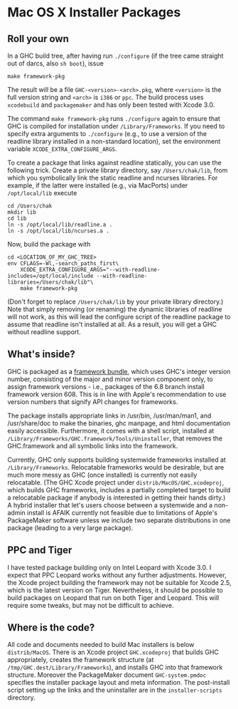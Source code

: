# Mac OS X Installer Packages


## Roll your own



In a GHC build tree, after having run `./configure` (if the tree came straight out of darcs, also `sh boot`), issue


```wiki
make framework-pkg
```


The result will be a file `GHC-<version>-<arch>.pkg`, where `<version>` is the full version string and `<arch>` is `i386` or `ppc`.  The build process uses `xcodebuild` and `packagemaker` and has only been tested with Xcode 3.0.



The command `make framework-pkg` runs `./configure` again to ensure that GHC is compiled for installation under `/Library/Frameworks`.  If you need to specify extra arguments to `./configure` (e.g., to use a version of the readline library installed in a non-standard location), set the environment variable `XCODE_EXTRA_CONFIGURE_ARGS`.



To create a package that links against readline statically, you can use the following trick.  Create a private library directory, say `/Users/chak/lib`, from which you symbolically link the static readline and ncurses libraries.  For example, if the latter were installed (e.g., via MacPorts) under `/opt/local/lib` execute


```wiki
cd /Users/chak
mkdir lib
cd lib
ln -s /opt/local/lib/readline.a .
ln -s /opt/local/lib/ncurses.a .
```


Now, build the package with


```wiki
cd <LOCATION_OF_MY_GHC_TREE>
env CFLAGS=-Wl,-search_paths_first\
    XCODE_EXTRA_CONFIGURE_ARGS="--with-readline-includes=/opt/local/include --with-readline-libraries=/Users/chak/lib"\
    make framework-pkg
```


(Don't forget to replace `/Users/chak/lib` by your private library directory.)  Note that simply removing (or renaming) the dynamic libraries of readline will not work, as this will lead the configure script of the readline package to assume that readline isn't installed at all.  As a result, you will get a GHC without readline support.


## What's inside?



GHC is packaged as a [
framework bundle](http://developer.apple.com/documentation/MacOSX/Conceptual/BPFrameworks/Frameworks.html), which uses GHC's integer version number, consisting of the major and minor version component only, to assign framework versions - i.e., packages of the 6.8 branch install framework version 608.  This is in line with Apple's recommendation to use version numbers that signify API changes for frameworks.



The package installs appropriate links in /usr/bin, /usr/man/man1, and /usr/share/doc to make the binaries, ghc manpage, and html documentation easily accessible.  Furthermore, it comes with a shell script, installed at `/Library/Frameworks/GHC.framework/Tools/Uninstaller`, that removes the GHC.framework and all symbolic links into the framework.



Currently, GHC only supports building systemwide frameworks installed at `/Library/Frameworks`.  Relocatable frameworks would be desirable, but are much more messy as GHC (once installed) is currently not easily relocatable.  (The GHC Xcode project under `distrib/MacOS/GHC.xcodeproj`, which builds GHC frameworks, includes a partially completed target to build a relocatable package if anybody is interested in getting their hands dirty.)  A hybrid installer that let's users choose between a systemwide and a non-admin install is AFAIK currently not feasible due to limitations of Apple's PackageMaker software unless we include two separate distributions in one package (leading to a very large package).


## PPC and Tiger



I have tested package building only on Intel Leopard with Xcode 3.0.  I expect that PPC Leopard works without any further adjustments.  However, the Xcode project building the framework may not be suitable for Xcode 2.5, which is the latest version on Tiger.  Nevertheless, it should be possible to build packages on Leopard that run on both Tiger and Leopard.  This will require some tweaks, but may not be difficult to achieve.


## Where is the code?



All code and documents needed to build Mac installers is below `distrib/MacOS`.  There is an Xcode project `GHC.xcodeproj` that builds GHC appropriately, creates the framework structure (at `/tmp/GHC.dest/Library/Frameworks`), and installs GHC into that framework structure.  Moreover the PackageMaker document `GHC-system.pmdoc` specifies the installer package layout and meta information.  The post-install script setting up the links and the uninstaller are in the `installer-scripts` directory.


